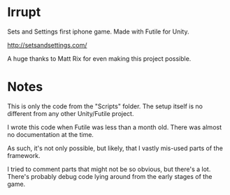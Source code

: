Irrupt
======

Sets and Settings first iphone game. Made with Futile for Unity. 

http://setsandsettings.com/

A huge thanks to Matt Rix for even making this project possible.

Notes
=====

This is only the code from the "Scripts" folder. The setup itself is no different from any other Unity/Futile project.

I wrote this code when Futile was less than a month old. There was almost no documentation at the time.

As such, it's not only possible, but likely, that I vastly mis-used parts of the framework. 

I tried to comment parts that might not be so obvious, but there's a lot. There's probably debug code lying around from the early stages of the game.